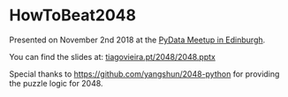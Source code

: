 # HowToBeat2048

Presented on November 2nd 2018 at the [PyData Meetup in Edinburgh](https://www.meetup.com/PyData-Edinburgh/). 

You can find the slides at: [tiagovieira.pt/2048/2048.pptx](http://tiagovieira.pt/2048/2048.pptx)

Special thanks to https://github.com/yangshun/2048-python for providing the puzzle logic for 2048.
